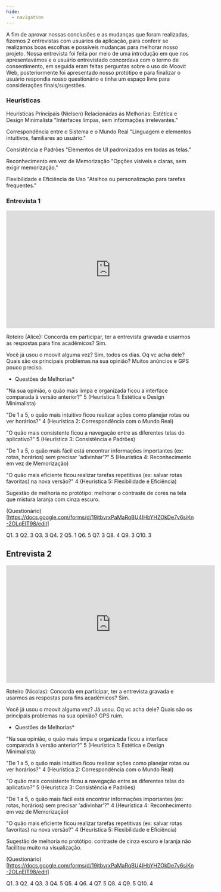 ```yaml
---
hide:
  - navigation
---
```



A fim de aprovar nossas conclusões e as mudanças que foram realizadas, fizemos 2 entrevistas com usuários da aplicação, para conferir se realizamos boas escolhas e possíveis mudanças para melhorar nosso projeto. Nossa entrevista foi feita por meio de uma introdução em que nos apresentavámos e o usuário entrevistado concordava com o termo de consentimento, em seguida eram feitas perguntas sobre o uso do Moovit Web, posteriormente foi apresentado nosso protótipo e para finalizar o usuário respondia nosso questionário e tinha um espaço livre para considerações finais/sugestões.

### Heurísticas 

Heurísticas Principais (Nielsen) Relacionadas às Melhorias:
Estética e Design Minimalista
"Interfaces limpas, sem informações irrelevantes."

Correspondência entre o Sistema e o Mundo Real
"Linguagem e elementos intuitivos, familiares ao usuário."

Consistência e Padrões
"Elementos de UI padronizados em todas as telas."

Reconhecimento em vez de Memorização
"Opções visíveis e claras, sem exigir memorização."

Flexibilidade e Eficiência de Uso
"Atalhos ou personalização para tarefas frequentes."


### Entrevista 1
<iframe width="560" height="315" src="https://www.youtube.com/embed/XrJzSl6jlzA?si=WE-DLjyUzGkcWHQl" title="YouTube video player" frameborder="0" allow="accelerometer; autoplay; clipboard-write; encrypted-media; gyroscope; picture-in-picture; web-share" referrerpolicy="strict-origin-when-cross-origin" allowfullscreen></iframe>

Roteiro (Alice): 
Concorda em participar, ter a entrevista gravada e usarmos as respostas para fins acadêmicos? Sim.

Você já usou o moovit alguma vez? Sim, todos os dias.
Oq vc acha dele?
Quais são os principais problemas na sua opinião? Muitos anúncios e GPS pouco preciso.

* Questões de Melhorias*

"Na sua opinião, o quão mais limpa e organizada ficou a interface comparada à versão anterior?" 5
(Heurística 1: Estética e Design Minimalista)


"De 1 a 5, o quão mais intuitivo ficou realizar ações como planejar rotas ou ver horários?" 4
(Heurística 2: Correspondência com o Mundo Real)

"O quão mais consistente ficou a navegação entre as diferentes telas do aplicativo?" 5
(Heurística 3: Consistência e Padrões)

"De 1 a 5, o quão mais fácil está encontrar informações importantes (ex: rotas, horários) sem precisar 'adivinhar'?" 5
(Heurística 4: Reconhecimento em vez de Memorização)

"O quão mais eficiente ficou realizar tarefas repetitivas (ex: salvar rotas favoritas) na nova versão?" 4
(Heurística 5: Flexibilidade e Eficiência)

Sugestão de melhoria no protótipo: melhorar o contraste de cores na tela que mistura laranja com cinza escuro.

(Questionário)[https://docs.google.com/forms/d/19itbvrxPaMaRqBU4IHbYHZOkDe7v6siKn-2OLqEIT98/edit]

Q1. 3
Q2. 3
Q3. 3
Q4. 2
Q5. 1
Q6. 5
Q7. 3
Q8. 4
Q9. 3
Q10. 3


## Entrevista 2
<iframe width="560" height="315" src="https://www.youtube.com/embed/HqBPLfvljl8?si=8O-ILWMoeXnRzFAf" title="YouTube video player" frameborder="0" allow="accelerometer; autoplay; clipboard-write; encrypted-media; gyroscope; picture-in-picture; web-share" referrerpolicy="strict-origin-when-cross-origin" allowfullscreen></iframe>

Roteiro (Nicolas):
Concorda em participar, ter a entrevista gravada e usarmos as respostas para fins acadêmicos? Sim.

Você já usou o moovit alguma vez? Já usou.
Oq vc acha dele?
Quais são os principais problemas na sua opinião?  GPS ruim.

* Questões de Melhorias*

"Na sua opinião, o quão mais limpa e organizada ficou a interface comparada à versão anterior?" 5
(Heurística 1: Estética e Design Minimalista)


"De 1 a 5, o quão mais intuitivo ficou realizar ações como planejar rotas ou ver horários?" 4
(Heurística 2: Correspondência com o Mundo Real)

"O quão mais consistente ficou a navegação entre as diferentes telas do aplicativo?" 5
(Heurística 3: Consistência e Padrões)

"De 1 a 5, o quão mais fácil está encontrar informações importantes (ex: rotas, horários) sem precisar 'adivinhar'?" 4
(Heurística 4: Reconhecimento em vez de Memorização)

"O quão mais eficiente ficou realizar tarefas repetitivas (ex: salvar rotas favoritas) na nova versão?" 4
(Heurística 5: Flexibilidade e Eficiência)

Sugestão de melhoria no protótipo: contraste de cinza escuro e laranja não facilitou muito na visualização.

(Questionário)[https://docs.google.com/forms/d/19itbvrxPaMaRqBU4IHbYHZOkDe7v6siKn-2OLqEIT98/edit]

Q1. 3
Q2. 4
Q3. 3
Q4. 5
Q5. 4
Q6. 4
Q7. 5
Q8. 4
Q9. 5
Q10. 4
